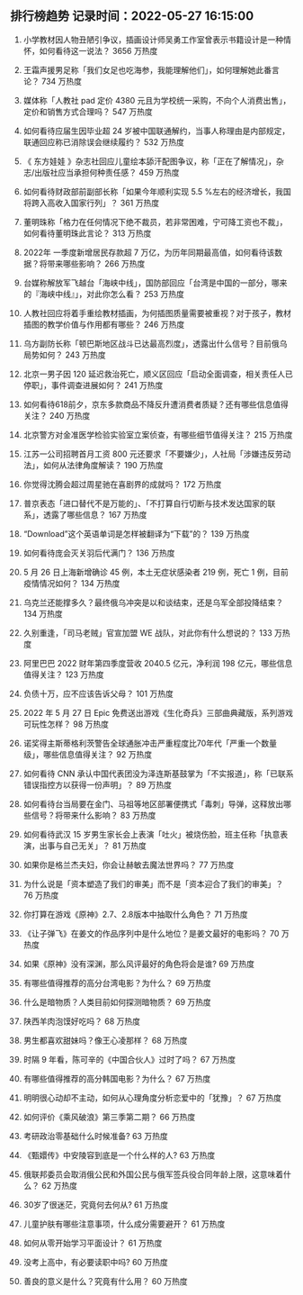 
## 排行榜趋势 记录时间：2022-05-27 16:15:00
  
  1. 小学教材因人物丑陋引争议，插画设计师吴勇工作室曾表示书籍设计是一种情怀，如何看待这一说法？ 3656 万热度
    
  2. 王霜声援男足称「我们女足也吃海参，我能理解他们」，如何理解她此番言论？ 734 万热度
    
  3. 媒体称「人教社 pad 定价 4380 元且为学校统一采购，不向个人消费出售」，定价和销售方式合理吗？ 547 万热度
    
  4. 如何看待应届生因毕业超 24 岁被中国联通解约，当事人称理由是内部规定，联通回应称已消除误会继续履约？ 532 万热度
    
  5. 《 东方娃娃 》杂志社回应儿童绘本舔汗配图争议，称「正在了解情况」，杂志/出版社应当承担何种责任感？ 459 万热度
    
  6. 如何看待财政部前副部长称「如果今年顺利实现 5.5 %左右的经济增长，我国将跨入高收入国家行列」？ 361 万热度
    
  7. 董明珠称「格力在任何情况下绝不裁员，若非常困难，宁可降工资也不裁」，如何看待董明珠此言论？ 313 万热度
    
  8. 2022年 一季度新增居民存款超 7 万亿，为历年同期最高值，如何看待该数据？将带来哪些影响？ 266 万热度
    
  9. 台媒称解放军飞越台「海峡中线」，国防部回应「台湾是中国的一部分，哪来的『海峡中线』」，对此你怎么看？ 253 万热度
    
  10. 人教社回应将着手重绘教材插画，为何插图质量需要被重视？对于孩子，教材插图的教学价值与作用都有哪些？ 246 万热度
    
  11. 乌方副防长称「顿巴斯地区战斗已达最高烈度」，透露出什么信号？目前俄乌局势如何？ 243 万热度
    
  12. 北京一男子因 120 延迟救治死亡，顺义区回应「启动全面调查，相关责任人已停职」，事件调查进展如何？ 241 万热度
    
  13. 如何看待618前夕，京东多款商品不降反升遭消费者质疑？还有哪些信息值得关注？ 240 万热度
    
  14. 北京警方对金准医学检验实验室立案侦查，有哪些细节值得关注？ 215 万热度
    
  15. 江苏一公司招聘首月工资 800 元还要求「不要嫌少」，人社局「涉嫌违反劳动法」，如何从法律角度解读？ 190 万热度
    
  16. 你觉得沈腾会超过周星驰在喜剧界的成就吗？ 172 万热度
    
  17. 普京表态「进口替代不是万能的」、「不打算自行切断与技术发达国家的联系」，透露了哪些信息？ 167 万热度
    
  18. “Download”这个英语单词是怎样被翻译为“下载”的？ 139 万热度
    
  19. 如何看待庞会灭关羽后代满门？ 136 万热度
    
  20. 5 月 26 日上海新增确诊 45 例，本土无症状感染者 219 例，死亡 1 例，目前疫情情况如何？ 134 万热度
    
  21. 乌克兰还能撑多久？最终俄乌冲突是以和谈结束，还是乌军全部投降结束？ 134 万热度
    
  22. 久别重逢，「司马老贼」官宣加盟 WE 战队，对此你有什么想说的？ 133 万热度
    
  23. 阿里巴巴 2022 财年第四季度营收 2040.5 亿元，净利润 198 亿元，哪些信息值得关注？ 123 万热度
    
  24. 负债十万，应不应该告诉父母？ 101 万热度
    
  25. 2022 年 5 月 27 日 Epic 免费送出游戏《生化奇兵》三部曲典藏版，系列游戏可玩性怎样？ 98 万热度
    
  26. 诺奖得主斯蒂格利茨警告全球通胀冲击严重程度比70年代「严重一个数量级」，哪些信息值得关注？ 92 万热度
    
  27. 如何看待 CNN 承认中国代表团没为泽连斯基鼓掌为「不实报道」，称「已联系错误指控方以获得一份声明」？ 89 万热度
    
  28. 如何看待台当局要在金门、马祖等地区部署便携式「毒刺」导弹，这释放出哪些信号？将带来什么影响？ 83 万热度
    
  29. 如何看待武汉 15 岁男生家长会上表演「吐火」被烧伤脸，班主任称「执意表演，出事与自己无关」？ 81 万热度
    
  30. 如果你是格兰杰夫妇，你会让赫敏去魔法世界吗？ 77 万热度
    
  31. 为什么说是「资本塑造了我们的审美」而不是「资本迎合了我们的审美」？ 76 万热度
    
  32. 你打算在游戏《原神》2.7、2.8版本中抽取什么角色？ 71 万热度
    
  33. 《让子弹飞》在姜文的作品序列中是什么地位？是姜文最好的电影吗？ 70 万热度
    
  34. 如果《原神》没有深渊，那么风评最好的角色将会是谁? 69 万热度
    
  35. 有哪些值得推荐的高分台湾电影？为什么？ 69 万热度
    
  36. 什么是暗物质？人类目前如何探测暗物质？ 69 万热度
    
  37. 陕西羊肉泡馍好吃吗？ 68 万热度
    
  38. 男生都喜欢甜妹吗？像王心凌那样？ 68 万热度
    
  39. 时隔 9 年看，陈可辛的《中国合伙人》过时了吗？ 67 万热度
    
  40. 有哪些值得推荐的高分韩国电影？为什么？ 67 万热度
    
  41. 明明很心动却不主动，如何从心理角度分析恋爱中的「犹豫」？ 67 万热度
    
  42. 如何评价《乘风破浪》第三季第二期？ 66 万热度
    
  43. 考研政治零基础什么时候准备? 63 万热度
    
  44. 《甄嬛传》中安陵容到底是一个什么样的人? 63 万热度
    
  45. 俄联邦委员会取消俄公民和外国公民与俄军签兵役合同年龄上限，这意味着什么？ 62 万热度
    
  46. 30岁了很迷茫，究竟何去何从? 61 万热度
    
  47. 儿童护肤有哪些注意事项，什么成分需要避开？ 61 万热度
    
  48. 如何从零开始学习平面设计？ 61 万热度
    
  49. 没考上高中，有必要读职中吗? 60 万热度
    
  50. 善良的意义是什么？究竟有什么用？ 60 万热度
    